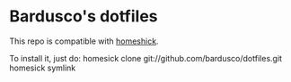 Bardusco's dotfiles
===================

This repo is compatible with [homeshick](https://github.com/andsens/homeshick).

To install it, just do:
	homesick clone git://github.com/bardusco/dotfiles.git 
	homesick symlink



